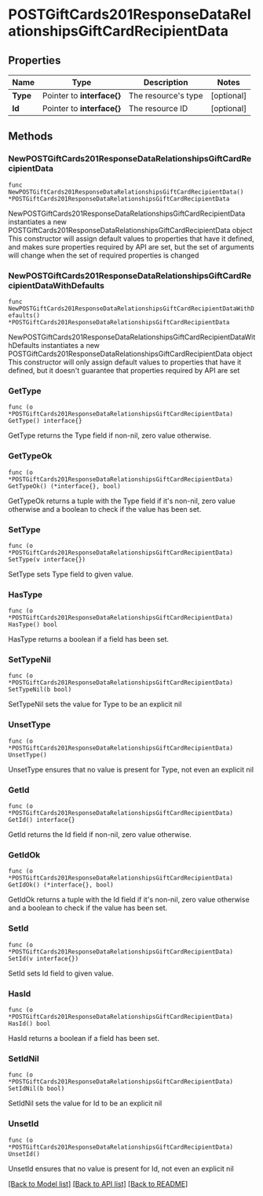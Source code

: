 # POSTGiftCards201ResponseDataRelationshipsGiftCardRecipientData

## Properties

Name | Type | Description | Notes
------------ | ------------- | ------------- | -------------
**Type** | Pointer to **interface{}** | The resource&#39;s type | [optional] 
**Id** | Pointer to **interface{}** | The resource ID | [optional] 

## Methods

### NewPOSTGiftCards201ResponseDataRelationshipsGiftCardRecipientData

`func NewPOSTGiftCards201ResponseDataRelationshipsGiftCardRecipientData() *POSTGiftCards201ResponseDataRelationshipsGiftCardRecipientData`

NewPOSTGiftCards201ResponseDataRelationshipsGiftCardRecipientData instantiates a new POSTGiftCards201ResponseDataRelationshipsGiftCardRecipientData object
This constructor will assign default values to properties that have it defined,
and makes sure properties required by API are set, but the set of arguments
will change when the set of required properties is changed

### NewPOSTGiftCards201ResponseDataRelationshipsGiftCardRecipientDataWithDefaults

`func NewPOSTGiftCards201ResponseDataRelationshipsGiftCardRecipientDataWithDefaults() *POSTGiftCards201ResponseDataRelationshipsGiftCardRecipientData`

NewPOSTGiftCards201ResponseDataRelationshipsGiftCardRecipientDataWithDefaults instantiates a new POSTGiftCards201ResponseDataRelationshipsGiftCardRecipientData object
This constructor will only assign default values to properties that have it defined,
but it doesn't guarantee that properties required by API are set

### GetType

`func (o *POSTGiftCards201ResponseDataRelationshipsGiftCardRecipientData) GetType() interface{}`

GetType returns the Type field if non-nil, zero value otherwise.

### GetTypeOk

`func (o *POSTGiftCards201ResponseDataRelationshipsGiftCardRecipientData) GetTypeOk() (*interface{}, bool)`

GetTypeOk returns a tuple with the Type field if it's non-nil, zero value otherwise
and a boolean to check if the value has been set.

### SetType

`func (o *POSTGiftCards201ResponseDataRelationshipsGiftCardRecipientData) SetType(v interface{})`

SetType sets Type field to given value.

### HasType

`func (o *POSTGiftCards201ResponseDataRelationshipsGiftCardRecipientData) HasType() bool`

HasType returns a boolean if a field has been set.

### SetTypeNil

`func (o *POSTGiftCards201ResponseDataRelationshipsGiftCardRecipientData) SetTypeNil(b bool)`

 SetTypeNil sets the value for Type to be an explicit nil

### UnsetType
`func (o *POSTGiftCards201ResponseDataRelationshipsGiftCardRecipientData) UnsetType()`

UnsetType ensures that no value is present for Type, not even an explicit nil
### GetId

`func (o *POSTGiftCards201ResponseDataRelationshipsGiftCardRecipientData) GetId() interface{}`

GetId returns the Id field if non-nil, zero value otherwise.

### GetIdOk

`func (o *POSTGiftCards201ResponseDataRelationshipsGiftCardRecipientData) GetIdOk() (*interface{}, bool)`

GetIdOk returns a tuple with the Id field if it's non-nil, zero value otherwise
and a boolean to check if the value has been set.

### SetId

`func (o *POSTGiftCards201ResponseDataRelationshipsGiftCardRecipientData) SetId(v interface{})`

SetId sets Id field to given value.

### HasId

`func (o *POSTGiftCards201ResponseDataRelationshipsGiftCardRecipientData) HasId() bool`

HasId returns a boolean if a field has been set.

### SetIdNil

`func (o *POSTGiftCards201ResponseDataRelationshipsGiftCardRecipientData) SetIdNil(b bool)`

 SetIdNil sets the value for Id to be an explicit nil

### UnsetId
`func (o *POSTGiftCards201ResponseDataRelationshipsGiftCardRecipientData) UnsetId()`

UnsetId ensures that no value is present for Id, not even an explicit nil

[[Back to Model list]](../README.md#documentation-for-models) [[Back to API list]](../README.md#documentation-for-api-endpoints) [[Back to README]](../README.md)


